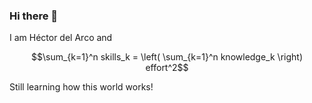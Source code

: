 ### Hi there 👋

I am Héctor del Arco and 

$$\sum_{k=1}^n skills_k = \left( \sum_{k=1}^n knowledge_k \right) effort^2$$

Still learning how this world works!

<!--
**Th3Answ3r/Th3Answ3r** is a ✨ _special_ ✨ repository because its `README.md` (this file) appears on your GitHub profile.

Here are some ideas to get you started:

- 🔭 I’m currently working on ...
- 🌱 I’m currently learning ...
- 👯 I’m looking to collaborate on ...
- 🤔 I’m looking for help with ...
- 💬 Ask me about ...
- 📫 How to reach me: ...
- 😄 Pronouns: ...
- ⚡ Fun fact: ...

\left( \sum_{k=1}^n effort_k \right)^2
-->
